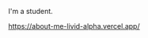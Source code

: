 I'm a student.

https://about-me-livid-alpha.vercel.app/

<!---
haruki26/haruki26 is a ✨ special ✨ repository because its `README.md` (this file) appears on your GitHub profile.
You can click the Preview link to take a look at your changes.
--->
